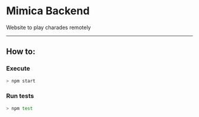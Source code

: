 # Mimica Backend
Website to play charades remotely

---

## How to:

### Execute
```sh
> npm start
```

### Run tests 
```sh
> npm test
```